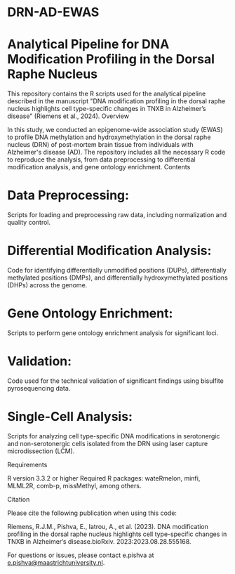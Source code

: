 # DRN-AD-EWAS
# Analytical Pipeline for DNA Modification Profiling in the Dorsal Raphe Nucleus

This repository contains the R scripts used for the analytical pipeline described in the manuscript "DNA modification profiling in the dorsal raphe nucleus highlights cell type-specific changes in TNXB in Alzheimer’s disease" (Riemens et al., 2024).
Overview

In this study, we conducted an epigenome-wide association study (EWAS) to profile DNA methylation and hydroxymethylation in the dorsal raphe nucleus (DRN) of post-mortem brain tissue from individuals with Alzheimer's disease (AD). The repository includes all the necessary R code to reproduce the analysis, from data preprocessing to differential modification analysis, and gene ontology enrichment.
Contents

# Data Preprocessing: 
Scripts for loading and preprocessing raw data, including normalization and quality control.

# Differential Modification Analysis: 
Code for identifying differentially unmodified positions (DUPs), differentially methylated positions (DMPs), and differentially hydroxymethylated positions (DHPs) across the genome.

# Gene Ontology Enrichment: 
Scripts to perform gene ontology enrichment analysis for significant loci.

# Validation: 
Code used for the technical validation of significant findings using bisulfite pyrosequencing data.

# Single-Cell Analysis: 
Scripts for analyzing cell type-specific DNA modifications in serotonergic and non-serotonergic cells isolated from the DRN using laser capture microdissection (LCM).

Requirements

R version 3.3.2 or higher
Required R packages: wateRmelon, minfi, MLML2R, comb-p, missMethyl, among others.

Citation

Please cite the following publication when using this code:

Riemens, R.J.M., Pishva, E., Iatrou, A., et al. (2023). DNA modification profiling in the dorsal raphe nucleus highlights cell type-specific changes in TNXB in Alzheimer’s disease.bioRxiv. 2023:2023.08.28.555168.

For questions or issues, please contact e.pishva at e.pishva@maastrichtuniversity.nl.

